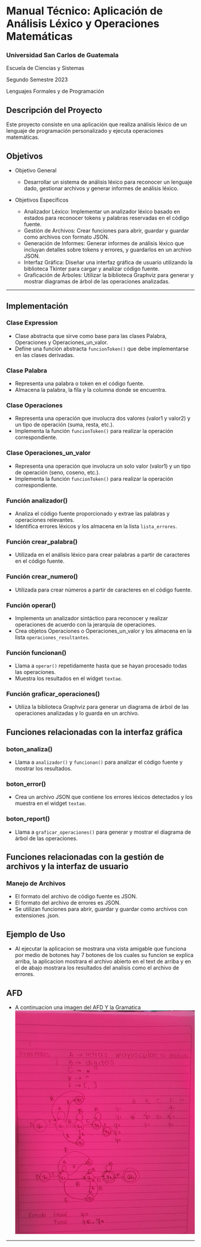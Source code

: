 # Manual Técnico: Aplicación de Análisis Léxico y Operaciones Matemáticas

### Universidad San Carlos de Guatemala
Escuela de Ciencias y Sistemas 

Segundo Semestre 2023

Lenguajes Formales y de Programación

## Descripción del Proyecto
Este proyecto consiste en una aplicación que realiza análisis léxico de un lenguaje de programación personalizado y ejecuta operaciones matemáticas. 


## Objetivos
* Objetivo General
    * Desarrollar un sistema de análisis léxico para reconocer un lenguaje dado, gestionar archivos y generar informes de análisis léxico.

* Objetivos Específicos
    * Analizador Léxico: Implementar un analizador léxico basado en estados para reconocer tokens y palabras reservadas en el código fuente.
    * Gestión de Archivos: Crear funciones para abrir, guardar y guardar como archivos con formato JSON.
    * Generación de Informes: Generar informes de análisis léxico que incluyan detalles sobre tokens y errores, y guardarlos en un archivo JSON.
    * Interfaz Gráfica: Diseñar una interfaz gráfica de usuario utilizando la biblioteca Tkinter para cargar y analizar código fuente.
    * Graficación de Árboles: Utilizar la biblioteca Graphviz para generar y mostrar diagramas de árbol de las operaciones analizadas.
   


---
## Implementación

### Clase Expression
- Clase abstracta que sirve como base para las clases Palabra, Operaciones y Operaciones_un_valor.
- Define una función abstracta `funcionToken()` que debe implementarse en las clases derivadas.

### Clase Palabra
- Representa una palabra o token en el código fuente.
- Almacena la palabra, la fila y la columna donde se encuentra.

### Clase Operaciones
- Representa una operación que involucra dos valores (valor1 y valor2) y un tipo de operación (suma, resta, etc.).
- Implementa la función `funcionToken()` para realizar la operación correspondiente.

### Clase Operaciones_un_valor
- Representa una operación que involucra un solo valor (valor1) y un tipo de operación (seno, coseno, etc.).
- Implementa la función `funcionToken()` para realizar la operación correspondiente.

### Función analizador()
- Analiza el código fuente proporcionado y extrae las palabras y operaciones relevantes.
- Identifica errores léxicos y los almacena en la lista `lista_errores`.

### Función crear_palabra()
- Utilizada en el análisis léxico para crear palabras a partir de caracteres en el código fuente.

### Función crear_numero()
- Utilizada para crear números a partir de caracteres en el código fuente.

### Función operar()
- Implementa un analizador sintáctico para reconocer y realizar operaciones de acuerdo con la jerarquía de operaciones.
- Crea objetos Operaciones o Operaciones_un_valor y los almacena en la lista `operaciones_resultantes`.

### Función funcionan()
- Llama a `operar()` repetidamente hasta que se hayan procesado todas las operaciones.
- Muestra los resultados en el widget `textae`.

### Función graficar_operaciones()
- Utiliza la biblioteca Graphviz para generar un diagrama de árbol de las operaciones analizadas y lo guarda en un archivo.

## Funciones relacionadas con la interfaz gráfica

### boton_analiza()
- Llama a `analizador()` y `funcionan()` para analizar el código fuente y mostrar los resultados.

### boton_error()
- Crea un archivo JSON que contiene los errores léxicos detectados y los muestra en el widget `textae`.

### boton_report()
- Llama a `graficar_operaciones()` para generar y mostrar el diagrama de árbol de las operaciones.

## Funciones relacionadas con la gestión de archivos y la interfaz de usuario

### Manejo de Archivos
- El formato del archivo de código fuente es JSON.
- El formato del archivo de errores es JSON.
- Se utilizan funciones para abrir, guardar y guardar como archivos con extensiones .json.

## Ejemplo de Uso
- Al ejecutar la aplicacion se mostrara una vista amigable que funciona por medio de botones hay 7 botones de los cuales su funcion se explica arriba, la aplicacion mostrara el archivo abierto en el text de arriba y en el de abajo mostrara los resultados del analisis como el archivo de errores.

## AFD 
- A continuacion una imagen del AFD Y la Gramatica
  ![Automata](https://github.com/Serrano18/LFP_S2_2023_Proyecto1_202201989/blob/main/Automata.jpeg)
---

